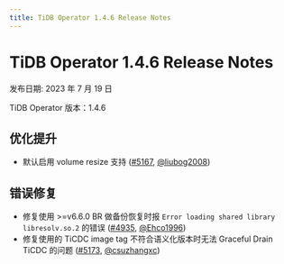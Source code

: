 ```yaml
---
title: TiDB Operator 1.4.6 Release Notes
---
```


# TiDB Operator 1.4.6 Release Notes

发布日期: 2023 年 7 月 19 日

TiDB Operator 版本：1.4.6

## 优化提升

- 默认启用 volume resize 支持 ([#5167](https://github.com/pingcap/tidb-operator/pull/5167), [@liubog2008](https://github.com/liubog2008))

## 错误修复

- 修复使用 >=v6.6.0 BR 做备份恢复时报 `Error loading shared library libresolv.so.2` 的错误 ([#4935](https://github.com/pingcap/tidb-operator/pull/4935), [@Ehco1996](https://github.com/Ehco1996))
- 修复使用的 TiCDC image tag 不符合语义化版本时无法 Graceful Drain TiCDC 的问题 ([#5173](https://github.com/pingcap/tidb-operator/pull/5173), [@csuzhangxc](https://github.com/csuzhangxc))
